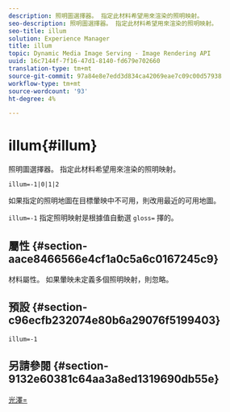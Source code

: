 ```yaml
---
description: 照明圖選擇器。 指定此材料希望用來渲染的照明映射。
seo-description: 照明圖選擇器。 指定此材料希望用來渲染的照明映射。
seo-title: illum
solution: Experience Manager
title: illum
topic: Dynamic Media Image Serving - Image Rendering API
uuid: 16c7144f-7f16-47d1-8140-fd679e702660
translation-type: tm+mt
source-git-commit: 97a84e8e7edd3d834ca42069eae7c09c00d57938
workflow-type: tm+mt
source-wordcount: '93'
ht-degree: 4%

---
```



# illum{#illum}

照明圖選擇器。 指定此材料希望用來渲染的照明映射。

`illum=-1|0|1|2`

如果指定的照明地圖在目標暈映中不可用，則改用最近的可用地圖。

`illum=-1` 指定照明映射是根據值自動選 `gloss=` 擇的。

## 屬性 {#section-aace8466566e4cf1a0c5a6c0167245c9}

材料屬性。 如果暈映未定義多個照明映射，則忽略。

## 預設 {#section-c96ecfb232074e80b6a29076f5199403}

`illum=-1`

## 另請參閱 {#section-9132e60381c64aa3a8ed1319690db55e}

[光澤=](../../../../../ir-api/http-protocol/image-rendering-api-ref/c-ir-http-protocol-ref/c-ir-http-protocol-command-reference/r-ir-http-gloss.md#reference-325aef2ee51e4e1584a06047427340ca)
